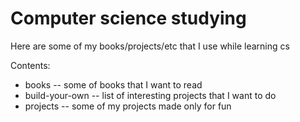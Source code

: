 # Computer science studying

Here are some of my books/projects/etc that I use while learning cs

Contents:
- books -- some of books that I want to read
- build-your-own -- list of interesting projects that I want to do
- projects -- some of my projects made only for fun

